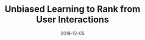---
title: "Unbiased Learning to Rank from User Interactions"
collection: talks
type: "Invited Talk"
permalink: /talks/2018-12-05-seek
venue: "the Search Engines Amsterdam Meetup"
date: 2018-12-05
location: "Melbourne, Australia"
youtube:
slides: /files/slides/2018-seek.pdf
publication:
---